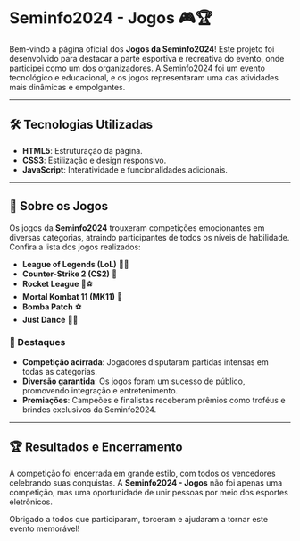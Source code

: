 # Seminfo2024 - Jogos 🎮🏆

Bem-vindo à página oficial dos **Jogos da Seminfo2024**! Este projeto foi desenvolvido para destacar a parte esportiva e recreativa do evento, onde participei como um dos organizadores. A Seminfo2024 foi um evento tecnológico e educacional, e os jogos representaram uma das atividades mais dinâmicas e empolgantes.

---

## 🛠️ Tecnologias Utilizadas

- **HTML5**: Estruturação da página.
- **CSS3**: Estilização e design responsivo.
- **JavaScript**: Interatividade e funcionalidades adicionais.

---

## 📄 Sobre os Jogos

Os jogos da **Seminfo2024** trouxeram competições emocionantes em diversas categorias, atraindo participantes de todos os níveis de habilidade. Confira a lista dos jogos realizados:

- **League of Legends (LoL)** 🧙‍♂️
- **Counter-Strike 2 (CS2)** 🔫
- **Rocket League** 🚗⚽
- **Mortal Kombat 11 (MK11)** 🥋
- **Bomba Patch** ⚽
- **Just Dance** 💃🕺

### 🌟 Destaques

- **Competição acirrada**: Jogadores disputaram partidas intensas em todas as categorias.
- **Diversão garantida**: Os jogos foram um sucesso de público, promovendo integração e entretenimento.
- **Premiações**: Campeões e finalistas receberam prêmios como troféus e brindes exclusivos da Seminfo2024.

---

## 🏆 Resultados e Encerramento

A competição foi encerrada em grande estilo, com todos os vencedores celebrando suas conquistas. A **Seminfo2024 - Jogos** não foi apenas uma competição, mas uma oportunidade de unir pessoas por meio dos esportes eletrônicos.

Obrigado a todos que participaram, torceram e ajudaram a tornar este evento memorável!

